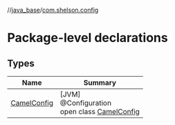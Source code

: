 //[java_base](../../index.md)/[com.shelson.config](index.md)

# Package-level declarations

## Types

| Name | Summary |
|---|---|
| [CamelConfig](-camel-config/index.md) | [JVM]<br>@Configuration<br>open class [CamelConfig](-camel-config/index.md) |
